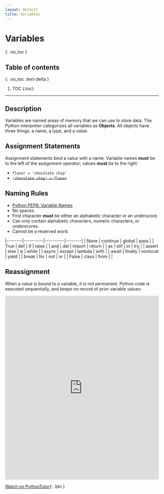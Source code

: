 ```yaml
---
layout: default
title: Variables
---
```

# Variables
{: .no_toc }
## Table of contents
{: .no_toc .text-delta }

1. TOC
{:toc}

---

## Description
Variables are named areas of memory that we can use to store data. The Python interpreter categorizes all variables as **Objects**. All objects have three things: a name, a type, and a value.

## Assignment Statements
Assignment statements *bind* a value with a name. Variable names **must** be to the left of the assignment operator; values **must** be to the right:
- ```flavor = 'chocolate chip'```
- ~~```'chocolate chip' = flavor```~~

## Naming Rules
- [Python PEP8: Variable Names](https://www.python.org/dev/peps/pep-0008/#function-and-variable-names)
- No spaces.
- First character **must** be either an alphabetic character or an underscore.
- Can only contain alphabetic characters, numeric characters, or underscores.
- Cannot be a reserved word:

|--------|----------|----------|--------|
| None   | continue | global   | pass   |
| True   | def      | if       | raise  |
| and    | del      | import   | return |
| as     | elif     | in       | try    |
| assert | else     | is       | while  |
| async  | except   | lambda   | with   |
| await  | finally  | nonlocal | yield  |
| break  | for      | not      | or     |
| False  | class    | from     |        |

## Reassignment
When a value is *bound* to a variable, it is not permanent. Python code is executed sequentially, and keeps no record of prior variable values:

<iframe height="600px" width="100%" src="https://repl.it/@bianca_ruiz/variables?lite=true" scrolling="no" frameborder="no" allowtransparency="true" allowfullscreen="true" sandbox="allow-forms allow-pointer-lock allow-popups allow-same-origin allow-scripts allow-modals"></iframe>

[Watch on PythonTutor](http://www.pythontutor.com/visualize.html#code=def%20main%28%29%3A%0A%0A%20%20%20%20%23%20I%20buy%203%20cookies%20at%20Crumbl%3A%0A%20%20%20%20cookies%20%3D%203%0A%20%20%20%20print%28'Three%20cookies%3A%20nom%20nom%20nom'%29%0A%20%20%20%20%23%20I%20buy%20one%20more%20cookie%3A%0A%20%20%20%20cookies%20%2B%3D%201%0A%20%20%20%20print%28'Fourth%20cookie%3A%20nom%20nom%20nom'%29%0A%20%20%20%20%23%20I%20buy%20one%20last%20cookie%3A%0A%20%20%20%20cookies%20%2B%3D%201%0A%20%20%20%20print%28'Fifth%20cookie%3A%20nom%20nom%20nom'%29%0A%20%20%20%20%23%20The%20value%20of%20cookie%20is%20now%205%3A%0A%20%20%20%20print%28f'I%20ate%20%7Bcookies%7D%20cookies!!'%29%0A%0Aif%20__name__%20%3D%3D%20'__main__'%3A%0A%20%20%20%20main%28%29&cumulative=false&curInstr=0&heapPrimitives=nevernest&mode=display&origin=opt-frontend.js&py=3&rawInputLstJSON=%5B%5D&textReferences=false){: .btn }
